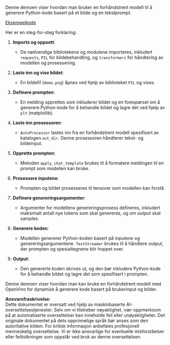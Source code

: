 Denne demoen viser hvordan man bruker en forhåndstrent modell til å generere Python-kode basert på et bilde og en tekstprompt.

[Eksempelkode](../../../../../../code/06.E2E/E2E_OpenVino_Phi3-vision.ipynb)

Her er en steg-for-steg forklaring:

1. **Imports og oppsett**:
   - De nødvendige bibliotekene og modulene importeres, inkludert `requests`, `PIL` for bildebehandling, og `transformers` for håndtering av modellen og prosessering.

2. **Laste inn og vise bildet**:
   - En bildefil (`demo.png`) åpnes ved hjelp av biblioteket `PIL` og vises.

3. **Definere prompten**:
   - En melding opprettes som inkluderer bildet og en forespørsel om å generere Python-kode for å behandle bildet og lagre det ved hjelp av `plt` (matplotlib).

4. **Laste inn prosessoren**:
   - `AutoProcessor` lastes inn fra en forhåndstrent modell spesifisert av katalogen `out_dir`. Denne prosessoren håndterer tekst- og bildeinput.

5. **Opprette prompten**:
   - Metoden `apply_chat_template` brukes til å formatere meldingen til en prompt som modellen kan bruke.

6. **Prosessere inputene**:
   - Prompten og bildet prosesseres til tensorer som modellen kan forstå.

7. **Definere genereringsargumenter**:
   - Argumenter for modellens genereringsprosess defineres, inkludert maksimalt antall nye tokens som skal genereres, og om output skal samples.

8. **Generere koden**:
   - Modellen genererer Python-koden basert på inputene og genereringsargumentene. `TextStreamer` brukes til å håndtere output, der prompten og spesialtegnene blir hoppet over.

9. **Output**:
   - Den genererte koden skrives ut, og den bør inkludere Python-kode for å behandle bildet og lagre det som spesifisert i prompten.

Denne demoen viser hvordan man kan bruke en forhåndstrent modell med OpenVino for dynamisk å generere kode basert på brukerinput og bilder.

**Ansvarsfraskrivelse**:  
Dette dokumentet er oversatt ved hjelp av maskinbaserte AI-oversettelsestjenester. Selv om vi tilstreber nøyaktighet, vær oppmerksom på at automatiserte oversettelser kan inneholde feil eller unøyaktigheter. Det originale dokumentet på dets opprinnelige språk bør anses som den autoritative kilden. For kritisk informasjon anbefales profesjonell menneskelig oversettelse. Vi er ikke ansvarlige for eventuelle misforståelser eller feiltolkninger som oppstår ved bruk av denne oversettelsen.